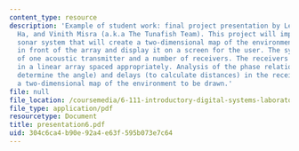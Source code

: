 ```yaml
---
content_type: resource
description: 'Example of student work: final project presentation by Leon Fay, Miranda
  Ha, and Vinith Misra (a.k.a The Tunafish Team). This project will implement a phase-array
  sonar system that will create a two-dimensional map of the environment directly
  in front of the array and display it on a screen for the user. The system will consist
  of one acoustic transmitter and a number of receivers. The receivers will be placed
  in a linear array spaced appropriately. Analysis of the phase relationships (to
  determine the angle) and delays (to calculate distances) in the receivers will allow
  a two-dimensional map of the environment to be drawn.'
file: null
file_location: /coursemedia/6-111-introductory-digital-systems-laboratory-spring-2006/304c6ca4b90e92a4e63f595b073e7c64_presentation6.pdf
file_type: application/pdf
resourcetype: Document
title: presentation6.pdf
uid: 304c6ca4-b90e-92a4-e63f-595b073e7c64
---
```

